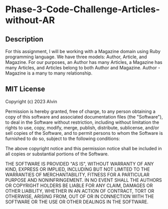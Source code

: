 # Phase-3-Code-Challenge-Articles-without-AR
## Description
For this assignment, I will be working with a Magazine domain using Ruby programming language.
We have three models: Author, Article, and Magazine.
For our purposes, an Author has many Articles, a Magazine has many Articles, and Articles belong to both Author and Magazine.
Author - Magazine is a many to many relationship.

## MIT License

Copyright (c) 2023 Alvin

Permission is hereby granted, free of charge, to any person obtaining a copy
of this software and associated documentation files (the "Software"), to deal
in the Software without restriction, including without limitation the rights
to use, copy, modify, merge, publish, distribute, sublicense, and/or sell
copies of the Software, and to permit persons to whom the Software is
furnished to do so, subject to the following conditions:

The above copyright notice and this permission notice shall be included in all
copies or substantial portions of the Software.

THE SOFTWARE IS PROVIDED "AS IS", WITHOUT WARRANTY OF ANY KIND, EXPRESS OR
IMPLIED, INCLUDING BUT NOT LIMITED TO THE WARRANTIES OF MERCHANTABILITY,
FITNESS FOR A PARTICULAR PURPOSE AND NONINFRINGEMENT. IN NO EVENT SHALL THE
AUTHORS OR COPYRIGHT HOLDERS BE LIABLE FOR ANY CLAIM, DAMAGES OR OTHER
LIABILITY, WHETHER IN AN ACTION OF CONTRACT, TORT OR OTHERWISE, ARISING FROM,
OUT OF OR IN CONNECTION WITH THE SOFTWARE OR THE USE OR OTHER DEALINGS IN THE
SOFTWARE.

